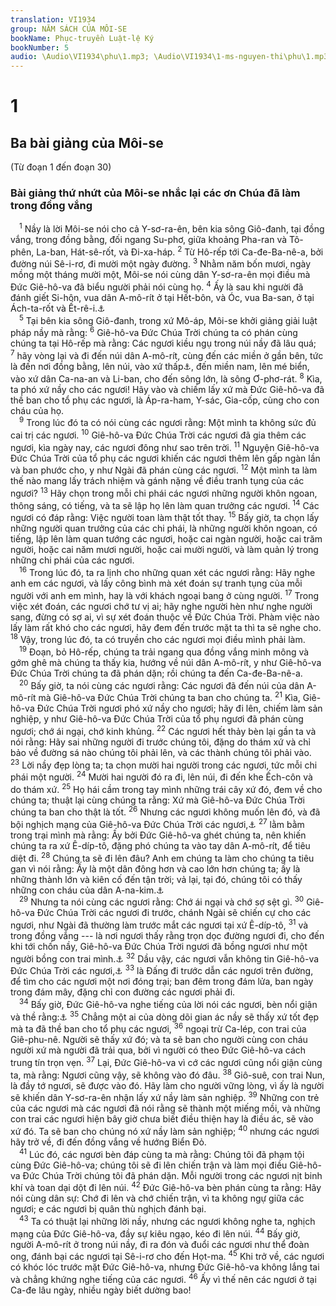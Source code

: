 ```yaml
---
translation: VI1934
group: NĂM SÁCH CỦA MÔI-SE
bookName: Phục-truyền Luật-lệ Ký 
bookNumber: 5
audio: \Audio\VI1934\phu\1.mp3; \Audio\VI1934\1-ms-nguyen-thi\phu\1.mp3
---
```


<div class="title"><h1>1</h1><h2>Ba bài giảng của Môi-se</h2><p>(Từ đoạn 1 đến đoạn 30)</p><h3>Bài giảng thứ nhứt của Môi-se nhắc lại các ơn Chúa đã làm trong đồng vắng</h3></div>
<span class="verse phu_1_1"> <sup>1</sup> Nầy là lời Môi-se nói cho cả Y-sơ-ra-ên, bên kia sông Giô-đanh, tại đồng vắng, trong đồng bằng, đối ngang Su-phơ, giữa khoảng Pha-ran và Tô-phên, La-ban, Hát-sê-rốt, và Đi-xa-háp. </span>
<span class="verse phu_1_2"><sup>2</sup> Từ Hô-rếp tới Ca-đe-Ba-nê-a, bởi đường núi Sê-i-rơ, đi mười một ngày đường. </span>
<span class="verse phu_1_3"><sup>3</sup> Nhằm năm bốn mươi, ngày mồng một tháng mười một, Môi-se nói cùng dân Y-sơ-ra-ên mọi điều mà Đức Giê-hô-va đã biểu người phải nói cùng họ. </span>
<span class="verse phu_1_4"><sup>4</sup> Ấy là sau khi người đã đánh giết Si-hôn, vua dân A-mô-rít ở tại Hết-bôn, và Óc, vua Ba-san, ở tại Ách-ta-rốt và Ết-rê-i.<a data-toggle="tooltip" data-placement="bottom" title="Dan 21:21-35">⚓</a><br/></span>
<span class="verse phu_1_5"> <sup>5</sup> Tại bên kia sông Giô-đanh, trong xứ Mô-áp, Môi-se khởi giảng giải luật pháp nầy mà rằng: </span>
<span class="verse phu_1_6"><sup>6</sup> Giê-hô-va Đức Chúa Trời chúng ta có phán cùng chúng ta tại Hô-rếp mà rằng: Các ngươi kiều ngụ trong núi nầy đã lâu quá; </span>
<span class="verse phu_1_7"><sup>7</sup> hãy vòng lại và đi đến núi dân A-mô-rít, cùng đến các miền ở gần bên, tức là đến nơi đồng bằng, lên núi, vào xứ thấp<a data-toggle="tooltip" data-placement="bottom" title="Tiếng đồng bằng đây tức là trũng chạy dọc theo hai bên mé sông Giô-đanh và Biển Chết; núi tức là cao nguyên ở chánh giữa xứ Pha-lê-tin; xứ thấp, tức là đồng bằng ở giữa cao nguyên nầy và bờ Địa Trung Hải">⚓</a>, đến miền nam, lên mé biển, vào xứ dân Ca-na-an và Li-ban, cho đến sông lớn, là sông Ơ-phơ-rát. </span>
<span class="verse phu_1_8"><sup>8</sup> Kìa, ta phó xứ nầy cho các ngươi! Hãy vào và chiếm lấy xứ mà Đức Giê-hô-va đã thề ban cho tổ phụ các ngươi, là Áp-ra-ham, Y-sác, Gia-cốp, cùng cho con cháu của họ. <br/></span>
<span class="verse phu_1_9"> <sup>9</sup> Trong lúc đó ta có nói cùng các ngươi rằng: Một mình ta không sức đủ cai trị các ngươi. </span>
<span class="verse phu_1_10"><sup>10</sup> Giê-hô-va Đức Chúa Trời các ngươi đã gia thêm các ngươi, kìa ngày nay, các ngươi đông như sao trên trời. </span>
<span class="verse phu_1_11"><sup>11</sup> Nguyện Giê-hô-va Đức Chúa Trời của tổ phụ các ngươi khiến các ngươi thêm lên gấp ngàn lần và ban phước cho, y như Ngài đã phán cùng các ngươi. </span>
<span class="verse phu_1_12"><sup>12</sup> Một mình ta làm thế nào mang lấy trách nhiệm và gánh nặng về điều tranh tụng của các ngươi? </span>
<span class="verse phu_1_13"><sup>13</sup> Hãy chọn trong mỗi chi phái các ngươi những người khôn ngoan, thông sáng, có tiếng, và ta sẽ lập họ lên làm quan trưởng các ngươi. </span>
<span class="verse phu_1_14"><sup>14</sup> Các ngươi có đáp rằng: Việc người toan làm thật tốt thay. </span>
<span class="verse phu_1_15"><sup>15</sup> Bấy giờ, ta chọn lấy những người quan trưởng của các chi phái, là những người khôn ngoan, có tiếng, lập lên làm quan tướng các ngươi, hoặc cai ngàn người, hoặc cai trăm người, hoặc cai năm mươi người, hoặc cai mười người, và làm quản lý trong những chi phái của các ngươi. <br/></span>
<span class="verse phu_1_16"> <sup>16</sup> Trong lúc đó, ta ra lịnh cho những quan xét các ngươi rằng: Hãy nghe anh em các ngươi, và lấy công bình mà xét đoán sự tranh tụng của mỗi người với anh em mình, hay là với khách ngoại bang ở cùng người. </span>
<span class="verse phu_1_17"><sup>17</sup> Trong việc xét đoán, các ngươi chớ tư vị ai; hãy nghe người hèn như nghe người sang, đừng có sợ ai, vì sự xét đoán thuộc về Đức Chúa Trời. Phàm việc nào lấy làm rất khó cho các ngươi, hãy đem đến trước mặt ta thì ta sẽ nghe cho. </span>
<span class="verse phu_1_18"><sup>18</sup> Vậy, trong lúc đó, ta có truyền cho các ngươi mọi điều mình phải làm. <br/></span>
<span class="verse phu_1_19"> <sup>19</sup> Đoạn, bỏ Hô-rếp, chúng ta trải ngang qua đồng vắng minh mông và gớm ghê mà chúng ta thấy kia, hướng về núi dân A-mô-rít, y như Giê-hô-va Đức Chúa Trời chúng ta đã phán dặn; rồi chúng ta đến Ca-đe-Ba-nê-a. <br/></span>
<span class="verse phu_1_20"> <sup>20</sup> Bấy giờ, ta nói cùng các ngươi rằng: Các ngươi đã đến núi của dân A-mô-rít mà Giê-hô-va Đức Chúa Trời chúng ta ban cho chúng ta. </span>
<span class="verse phu_1_21"><sup>21</sup> Kìa, Giê-hô-va Đức Chúa Trời ngươi phó xứ nầy cho ngươi; hãy đi lên, chiếm làm sản nghiệp, y như Giê-hô-va Đức Chúa Trời của tổ phụ ngươi đã phán cùng ngươi; chớ ái ngại, chớ kinh khủng. </span>
<span class="verse phu_1_22"><sup>22</sup> Các ngươi hết thảy bèn lại gần ta và nói rằng: Hãy sai những người đi trước chúng tôi, đặng do thám xứ và chỉ bảo về đường sá nào chúng tôi phải lên, và các thành chúng tôi phải vào. </span>
<span class="verse phu_1_23"><sup>23</sup> Lời nầy đẹp lòng ta; ta chọn mười hai người trong các ngươi, tức mỗi chi phái một người. </span>
<span class="verse phu_1_24"><sup>24</sup> Mười hai người đó ra đi, lên núi, đi đến khe Ếch-côn và do thám xứ. </span>
<span class="verse phu_1_25"><sup>25</sup> Họ hái cầm trong tay mình những trái cây xứ đó, đem về cho chúng ta; thuật lại cùng chúng ta rằng: Xứ mà Giê-hô-va Đức Chúa Trời chúng ta ban cho thật là tốt. </span>
<span class="verse phu_1_26"><sup>26</sup> Nhưng các ngươi không muốn lên đó, và đã bội nghịch mạng của Giê-hô-va Đức Chúa Trời các ngươi,<a data-toggle="tooltip" data-placement="bottom" title="Phu 9:23; He 3:16">⚓</a></span>
<span class="verse phu_1_27"><sup>27</sup> lằm bằm trong trại mình mà rằng: Ấy bởi Đức Giê-hô-va ghét chúng ta, nên khiến chúng ta ra xứ Ê-díp-tô, đặng phó chúng ta vào tay dân A-mô-rít, để tiêu diệt đi. </span>
<span class="verse phu_1_28"><sup>28</sup> Chúng ta sẽ đi lên đâu? Anh em chúng ta làm cho chúng ta tiêu gan vì nói rằng: Ấy là một dân đông hơn và cao lớn hơn chúng ta; ấy là những thành lớn và kiên cố đến tận trời; vả lại, tại đó, chúng tôi có thấy những con cháu của dân A-na-kim.<a data-toggle="tooltip" data-placement="bottom" title="Tức là người giềnh giàng cao lớn; --- hãy xem Phu 2:10-11">⚓</a><br/></span>
<span class="verse phu_1_29"> <sup>29</sup> Nhưng ta nói cùng các ngươi rằng: Chớ ái ngại và chớ sợ sệt gì. </span>
<span class="verse phu_1_30"><sup>30</sup> Giê-hô-va Đức Chúa Trời các ngươi đi trước, chánh Ngài sẽ chiến cự cho các ngươi, như Ngài đã thường làm trước mắt các ngươi tại xứ Ê-díp-tô, </span>
<span class="verse phu_1_31"><sup>31</sup> và trong đồng vắng --- là nơi ngươi thấy rằng trọn dọc đường ngươi đi, cho đến khi tới chốn nầy, Giê-hô-va Đức Chúa Trời ngươi đã bồng ngươi như một người bồng con trai mình.<a data-toggle="tooltip" data-placement="bottom" title="Cong 13:18">⚓</a></span>
<span class="verse phu_1_32"><sup>32</sup> Dầu vậy, các ngươi vẫn không tin Giê-hô-va Đức Chúa Trời các ngươi,<a data-toggle="tooltip" data-placement="bottom" title="He 3:19">⚓</a></span>
<span class="verse phu_1_33"><sup>33</sup> là Đấng đi trước dẫn các ngươi trên đường, để tìm cho các ngươi một nơi đóng trại; ban đêm trong đám lửa, ban ngày trong đám mây, đặng chỉ con đường các ngươi phải đi. <br/></span>
<span class="verse phu_1_34"> <sup>34</sup> Bấy giờ, Đức Giê-hô-va nghe tiếng của lời nói các ngươi, bèn nổi giận và thề rằng:<a data-toggle="tooltip" data-placement="bottom" title="He 3:18">⚓</a></span>
<span class="verse phu_1_35"><sup>35</sup> Chẳng một ai của dòng dõi gian ác nầy sẽ thấy xứ tốt đẹp mà ta đã thề ban cho tổ phụ các ngươi, </span>
<span class="verse phu_1_36"><sup>36</sup> ngoại trừ Ca-lép, con trai của Giê-phu-nê. Người sẽ thấy xứ đó; và ta sẽ ban cho người cùng con cháu người xứ mà người đã trải qua, bởi vì người có theo Đức Giê-hô-va cách trung tín trọn vẹn. </span>
<span class="verse phu_1_37"><sup>37</sup> Lại, Đức Giê-hô-va vì cớ các ngươi cũng nổi giận cùng ta, mà rằng: Ngươi cũng vậy, sẽ không vào đó đâu. </span>
<span class="verse phu_1_38"><sup>38</sup> Giô-suê, con trai Nun, là đầy tớ ngươi, sẽ được vào đó. Hãy làm cho người vững lòng, vì ấy là người sẽ khiến dân Y-sơ-ra-ên nhận lấy xứ nầy làm sản nghiệp. </span>
<span class="verse phu_1_39"><sup>39</sup> Những con trẻ của các ngươi mà các ngươi đã nói rằng sẽ thành một miếng mồi, và những con trai các ngươi hiện bây giờ chưa biết điều thiện hay là điều ác, sẽ vào xứ đó. Ta sẽ ban cho chúng nó xứ nầy làm sản nghiệp; </span>
<span class="verse phu_1_40"><sup>40</sup> nhưng các ngươi hãy trở về, đi đến đồng vắng về hướng Biển Đỏ. <br/></span>
<span class="verse phu_1_41"> <sup>41</sup> Lúc đó, các ngươi bèn đáp cùng ta mà rằng: Chúng tôi đã phạm tội cùng Đức Giê-hô-va; chúng tôi sẽ đi lên chiến trận và làm mọi điều Giê-hô-va Đức Chúa Trời chúng tôi đã phán dặn. Mỗi người trong các ngươi nịt binh khí và toan dại dột đi lên núi. </span>
<span class="verse phu_1_42"><sup>42</sup> Đức Giê-hô-va bèn phán cùng ta rằng: Hãy nói cùng dân sự: Chớ đi lên và chớ chiến trận, vì ta không ngự giữa các ngươi; e các ngươi bị quân thù nghịch đánh bại. <br/></span>
<span class="verse phu_1_43"> <sup>43</sup> Ta có thuật lại những lời nầy, nhưng các ngươi không nghe ta, nghịch mạng của Đức Giê-hô-va, đầy sự kiêu ngạo, kéo đi lên núi. </span>
<span class="verse phu_1_44"><sup>44</sup> Bấy giờ, người A-mô-rít ở trong núi nầy, đi ra đón và đuổi các ngươi như thể đoàn ong, đánh bại các ngươi tại Sê-i-rơ cho đến Họt-ma. </span>
<span class="verse phu_1_45"><sup>45</sup> Khi trở về, các ngươi có khóc lóc trước mặt Đức Giê-hô-va, nhưng Đức Giê-hô-va không lắng tai và chẳng khứng nghe tiếng của các ngươi. </span>
<span class="verse phu_1_46"><sup>46</sup> Ấy vì thế nên các ngươi ở tại Ca-đe lâu ngày, nhiều ngày biết dường bao! <br/></span>
